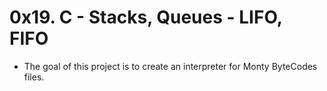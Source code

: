 # 0x19. C - Stacks, Queues - LIFO, FIFO

- The goal of this project is to create an interpreter for Monty ByteCodes files.
